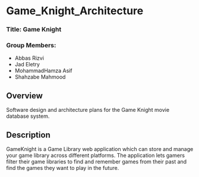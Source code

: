 # Game_Knight_Architecture
### Title: Game Knight
### Group Members: 
* Abbas Rizvi
* Jad Eletry
* MohammadHamza Asif
* Shahzabe Mahmood

## Overview 
Software design and architecture plans for the Game Knight movie database system. 

## Description
GameKnight is a Game Library web application which can store and manage your game library across different platforms. The application lets gamers filter their game libraries to find and remember games from their past and find the games they want to play in the future. 
